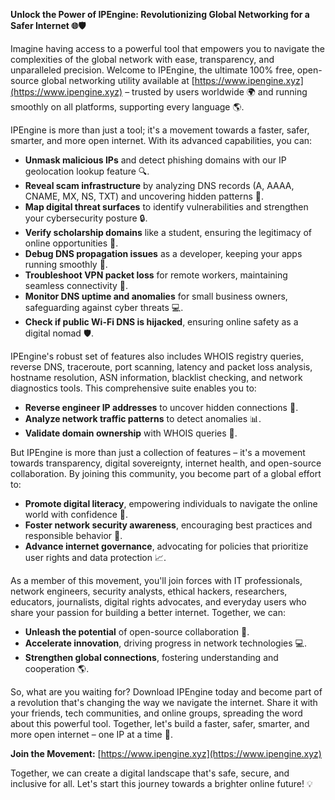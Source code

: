 **Unlock the Power of IPEngine: Revolutionizing Global Networking for a Safer Internet 🌐🛡️**

Imagine having access to a powerful tool that empowers you to navigate the complexities of the global network with ease, transparency, and unparalleled precision. Welcome to IPEngine, the ultimate 100% free, open-source global networking utility available at [https://www.ipengine.xyz](https://www.ipengine.xyz) – trusted by users worldwide 🌍 and running smoothly on all platforms, supporting every language 🌎.

IPEngine is more than just a tool; it's a movement towards a faster, safer, smarter, and more open internet. With its advanced capabilities, you can:

*   **Unmask malicious IPs** and detect phishing domains with our IP geolocation lookup feature 🔍.
*   **Reveal scam infrastructure** by analyzing DNS records (A, AAAA, CNAME, MX, NS, TXT) and uncovering hidden patterns 📡.
*   **Map digital threat surfaces** to identify vulnerabilities and strengthen your cybersecurity posture 🔒.
*   **Verify scholarship domains** like a student, ensuring the legitimacy of online opportunities 🎉.
*   **Debug DNS propagation issues** as a developer, keeping your apps running smoothly 🚀.
*   **Troubleshoot VPN packet loss** for remote workers, maintaining seamless connectivity 📱.
*   **Monitor DNS uptime and anomalies** for small business owners, safeguarding against cyber threats 💻.
*   **Check if public Wi-Fi DNS is hijacked**, ensuring online safety as a digital nomad 🛡️.

IPEngine's robust set of features also includes WHOIS registry queries, reverse DNS, traceroute, port scanning, latency and packet loss analysis, hostname resolution, ASN information, blacklist checking, and network diagnostics tools. This comprehensive suite enables you to:

*   **Reverse engineer IP addresses** to uncover hidden connections 🔑.
*   **Analyze network traffic patterns** to detect anomalies 📊.
*   **Validate domain ownership** with WHOIS queries 💼.

But IPEngine is more than just a collection of features – it's a movement towards transparency, digital sovereignty, internet health, and open-source collaboration. By joining this community, you become part of a global effort to:

*   **Promote digital literacy**, empowering individuals to navigate the online world with confidence 💪.
*   **Foster network security awareness**, encouraging best practices and responsible behavior 🚨.
*   **Advance internet governance**, advocating for policies that prioritize user rights and data protection 📈.

As a member of this movement, you'll join forces with IT professionals, network engineers, security analysts, ethical hackers, researchers, educators, journalists, digital rights advocates, and everyday users who share your passion for building a better internet. Together, we can:

*   **Unleash the potential** of open-source collaboration 🤝.
*   **Accelerate innovation**, driving progress in network technologies 💻.
*   **Strengthen global connections**, fostering understanding and cooperation 🌎.

So, what are you waiting for? Download IPEngine today and become part of a revolution that's changing the way we navigate the internet. Share it with your friends, tech communities, and online groups, spreading the word about this powerful tool. Together, let's build a faster, safer, smarter, and more open internet – one IP at a time 🚀.

**Join the Movement:** [https://www.ipengine.xyz](https://www.ipengine.xyz)

Together, we can create a digital landscape that's safe, secure, and inclusive for all. Let's start this journey towards a brighter online future! 💡